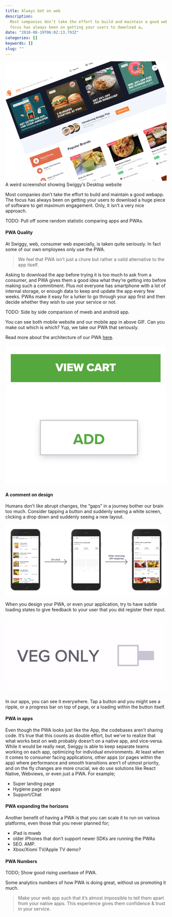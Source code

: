 ```yaml
---
title: Always bet on web
description:
  Most companies don’t take the effort to build and maintain a good webapp. The
  focus has always been on getting your users to download a…
date: "2018-08-19T06:02:13.793Z"
categories: []
keywords: []
slug: ""
---
```


![A weird screenshot showing Swiggy’s Desktop website](img/blog/1__3sVFY7SBNW9xRiFmSFF__uA.png)
A weird screenshot showing Swiggy’s Desktop website

Most companies don’t take the effort to build and maintain a good webapp. The focus has always been on getting your users to download a huge piece of software to get maximum engagement. Only, it isn’t a very nice approach.

TODO: Pull off some random statistic comparing apps and PWAs.

#### PWA Quality

At Swiggy, web, consumer web especially, is taken quite seriously. In fact some of our own employees only use the PWA.

> We feel that PWA isn’t just a chore but rather a valid alternative to the app itself.

Asking to download the app before trying it is too much to ask from a consumer, and PWA gives them a good idea what they’re getting into before making such a commitment. Plus not everyone has smartphone with a lot of internal storage, or enough data to keep and update the app every few weeks. PWAs make it easy for a lurker to go through your app first and then decide whether they wish to use your service or not.

TODO: Side by side comparison of mweb and android app.

You can see both mobile website and our mobile app in above GIF. Can you make out which is which? Yup, we take our PWA that seriously.

Read more about the architecture of our PWA [here](https://bytes.swiggy.com/swiggy-diet-progressive-web-app-beccd248bf7b).

####

![](img/blog/1__tG9r8R94VFoKyde0oAws__g.gif)
![](img/blog/1__HlLIbHI0Bxf6tRiDMtqBaA.gif)

#### A comment on design

Humans don’t like abrupt changes, the “gaps” in a journey bother our brain too much. Consider tapping a button and suddenly seeing a white screen, clicking a drop down and suddenly seeing a new layout.

![](img/blog/1__jyjt1qAnIltmgTFsitTGFg.png)

When you design your PWA, or even your application, try to have subtle loading states to give feedback to your user that you did register their input.

![](img/blog/1__QDe5rZ2qH__fLP2L1wfjW3w.gif)

In our apps, you can see it everywhere. Tap a button and you might see a ripple, or a progress bar on top of page, or a loading within the button itself.

#### PWA in apps

Even though the PWA looks just like the App, the codebases aren’t sharing code. It’s true that this counts as double effort, but we’ve to realize that what works best on web probably doesn’t on a native app, and vice-versa. While it would be really neat, Swiggy is able to keep separate teams working on each app, optimizing for individual environments. At least when it comes to consumer facing applications, other apps (or pages within the app) where performance and smooth transitions aren’t of utmost priority, and on the fly changes are more crucial, we do use solutions like React Native, Webviews, or even just a PWA. For example;

- Super landing page
- Hygiene page on apps
- Support/Chat

#### PWA expanding the horizons

Another benefit of having a PWA is that you can scale it to run on various platforms, even those that you never planned for;

- iPad is mweb
- older iPhones that don’t support newer SDKs are running the PWAs
- SEO. AMP.
- Xbox/Xiomi TV/Apple TV demo?

#### PWA Numbers

TODO; Show good rising userbase of PWA.

Some analytics numbers of how PWA is doing great, without us promoting it much.

> Make your web app such that it’s almost impossible to tell them apart from your native apps. This experience gives them confidence & trust in your service.
